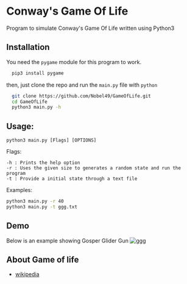 
# Conway's Game Of Life
Program to simulate Conway's Game Of Life written using Python3





## ️Installation

You need the ```pygame``` module for this program to work.
```bash
  pip3 install pygame
```
then, just clone the repo and run the ```main.py``` file  with ```python```
```bash
  git clone https://github.com/Nobel49/GameOfLife.git
  cd GameOfLife
  python3 main.py -h
```    
## Usage:
``` 
python3 main.py [Flags] [OPTIONS]
```
  Flags:
  ```
  -h : Prints the help option
  -r : Uses the given size to generates a random state and run the program
  -t : Provide a initial state through a text file    
  ```
  Examples:
  ```bash
  python3 main.py -r 40
  python3 main.py -t ggg.txt
  ```
## ️Demo
Below is an example showing Gosper Glider Gun
![ggg](https://user-images.githubusercontent.com/61617766/162564635-61eb4ce0-7d80-44c4-be16-5290b3b66daa.gif)



## About Game of life

 - [wikipedia](https://en.wikipedia.org/wiki/Conway%27s_Game_of_Life)
 
